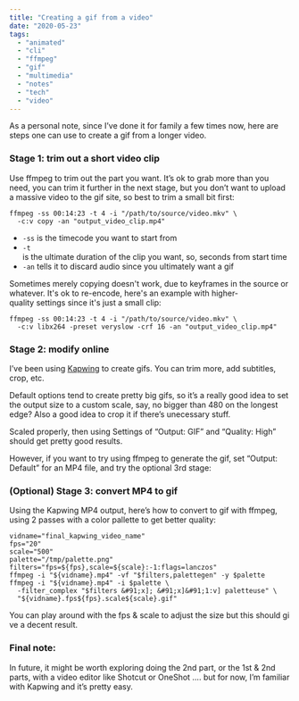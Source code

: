 ```yaml
---
title: "Creating a gif from a video"
date: "2020-05-23"
tags: 
  - "animated"
  - "cli"
  - "ffmpeg"
  - "gif"
  - "multimedia"
  - "notes"
  - "tech"
  - "video"
---
```


As a personal note, since I’ve done it for family a few times now, here are steps one can use to create a gif from a longer video.

### Stage 1: trim out a short video clip

Use ffmpeg to trim out the part you want. It’s ok to grab more than you need, you can trim it further in the next stage, but you don’t want to upload a massive video to the gif site, so best to trim a small bit first:

```
ffmpeg -ss 00:14:23 -t 4 -i "/path/to/source/video.mkv" \
  -c:v copy -an "output_video_clip.mp4"
```

- `-ss` is the timecode you want to start from
- `-t` is the ultimate duration of the clip you want, so, seconds from start time
- `-an` tells it to discard audio since you ultimately want a gif

Sometimes merely copying doesn't work, due to keyframes in the source or whatever. It's ok to re-encode, here's an example with higher-quality settings since it's just a small clip:

```
ffmpeg -ss 00:14:23 -t 4 -i "/path/to/source/video.mkv" \
  -c:v libx264 -preset veryslow -crf 16 -an "output_video_clip.mp4"
```

### Stage 2: modify online

I’ve been using [Kapwing](https://www.kapwing.com/) to create gifs. You can trim more, add subtitles, crop, etc.

Default options tend to create pretty big gifs, so it’s a really good idea to set the output size to a custom scale, say, no bigger than 480 on the longest edge? Also a good idea to crop it if there’s unecessary stuff.

Scaled properly, then using Settings of “Output: GIF” and “Quality: High” should get pretty good results.

However, if you want to try using ffmpeg to generate the gif, set “Output: Default” for an MP4 file, and try the optional 3rd stage:

### (Optional) Stage 3: convert MP4 to gif

Using the Kapwing MP4 output, here’s how to convert to gif with ffmpeg, using 2 passes with a color pallette to get better quality:

```
vidname="final_kapwing_video_name"
fps="20"
scale="500"
palette="/tmp/palette.png"
filters="fps=${fps},scale=${scale}:-1:flags=lanczos"
ffmpeg -i "${vidname}.mp4" -vf "$filters,palettegen" -y $palette
ffmpeg -i "${vidname}.mp4" -i $palette \
  -filter_complex "$filters &#91;x]; &#91;x]&#91;1:v] paletteuse" \
  "${vidname}.fps${fps}.scale${scale}.gif"
```

You can play around with the fps & scale to adjust the size but this should give a decent result.

### Final note:

In future, it might be worth exploring doing the 2nd part, or the 1st & 2nd parts, with a video editor like Shotcut or OneShot …. but for now, I’m familiar with Kapwing and it’s pretty easy.
